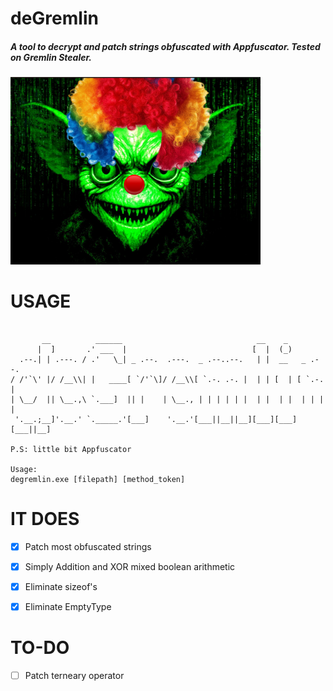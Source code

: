 # deGremlin
##### A tool to decrypt and patch strings obfuscated with Appfuscator. Tested on Gremlin Stealer.
<img src="images/clown.png" alt="Clown" width="400" height="300">



# USAGE

````

       __          ______                              __    _
      |  ]       .' ___  |                            [  |  (_)
  .--.| | .---. / .'   \_| _ .--.  .---.  _ .--..--.   | |  __   _ .--.
/ /'`\' |/ /__\\| |   ____[ `/'`\]/ /__\\[ `.-. .-. |  | | [  | [ `.-. |
| \__/  || \__.,\ `.___]  || |    | \__., | | | | | |  | |  | |  | | | |
 '.__.;__]'.__.' `._____.'[___]    '.__.'[___||__||__][___][___][___||__]
                                                                        P.S: little bit Appfuscator

Usage:
degremlin.exe [filepath] [method_token]
````

# IT DOES
- [x] Patch most obfuscated strings
- [x] Simply Addition and XOR mixed boolean arithmetic
- [x] Eliminate sizeof's
- [x] Eliminate EmptyType


# TO-DO
- [ ] Patch terneary operator


